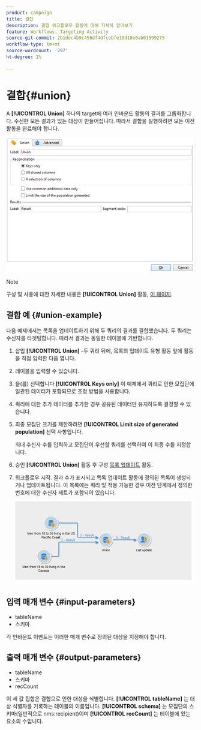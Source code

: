 ```yaml
---
product: campaign
title: 결합
description: 결합 워크플로우 활동에 대해 자세히 알아보기
feature: Workflows, Targeting Activity
source-git-commit: 2b1dec4b9c456df4dfcebfe10d18e0ab01599275
workflow-type: tm+mt
source-wordcount: '297'
ht-degree: 1%

---
```


# 결합{#union}

A **[!UICONTROL Union]** 하나의 target에 여러 인바운드 활동의 결과를 그룹화합니다. 수신한 모든 결과가 있는 대상이 만들어집니다. 따라서 결합을 실행하려면 모든 이전 활동을 완료해야 합니다.

![](assets/s_user_segmentation_union.png)

>[!NOTE]
>
>구성 및 사용에 대한 자세한 내용은 **[!UICONTROL Union]** 활동, [이 페이지](targeting-workflows.md#combining-several-targets--union-).

## 결합 예 {#union-example}

다음 예제에서는 목록을 업데이트하기 위해 두 쿼리의 결과를 결합했습니다. 두 쿼리는 수신자를 타겟팅합니다. 따라서 결과는 동일한 테이블에 기반합니다.

1. 삽입 **[!UICONTROL Union]** -두 쿼리 뒤에, 목록의 업데이트 유형 활동 앞에 활동을 직접 입력한 다음 엽니다.
1. 레이블을 입력할 수 있습니다.
1. 을(를) 선택합니다 **[!UICONTROL Keys only]** 이 예제에서 쿼리로 인한 모집단에 일관된 데이터가 포함되므로 조정 방법을 사용합니다.
1. 쿼리에 대한 추가 데이터를 추가한 경우 공유된 데이터만 유지하도록 결정할 수 있습니다.
1. 최종 모집단 크기를 제한하려면 **[!UICONTROL Limit size of generated population]** 선택 사항입니다.

   최대 수신자 수를 입력하고 모집단이 우선할 쿼리를 선택하여 이 최종 수를 지정합니다.

1. 승인 **[!UICONTROL Union]** 활동 후 구성 [목록 업데이트](list-update.md) 활동.
1. 워크플로우 시작. 결과 수가 표시되고 목록 업데이트 활동에 정의된 목록이 생성되거나 업데이트됩니다. 이 목록에는 쿼리 및 적용 가능한 경우 이전 단계에서 정의한 번호에 대한 수신자 세트가 포함되어 있습니다.

   ![](assets/union_example.png)

## 입력 매개 변수 {#input-parameters}

* tableName
* 스키마

각 인바운드 이벤트는 이러한 매개 변수로 정의된 대상을 지정해야 합니다.

## 출력 매개 변수 {#output-parameters}

* tableName
* 스키마
* recCount

이 세 값 집합은 결합으로 인한 대상을 식별합니다. **[!UICONTROL tableName]** 는 대상 식별자를 기록하는 테이블의 이름입니다. **[!UICONTROL schema]** 는 모집단의 스키마(일반적으로 nms:recipient)이며 **[!UICONTROL recCount]** 는 테이블에 있는 요소의 수입니다.

